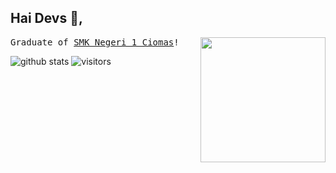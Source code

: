 ## Hai Devs :wave:, 
  <img align='right' src='https://user-images.githubusercontent.com/5713670/87202985-820dcb80-c2b6-11ea-9f56-7ec461c497c3.gif' width='200"'>
  <samp>
    Graduate of <a href='https://smkn1ciomas.sch.id/' target='_blank'> SMK Negeri 1 Ciomas</a>!
  </samp>
  
![github stats](https://github-readme-stats.vercel.app/api?username=rmdhfz&show_icons=true)
![visitors](https://visitor-badge.glitch.me/badge?page_id=rmdhfz)
